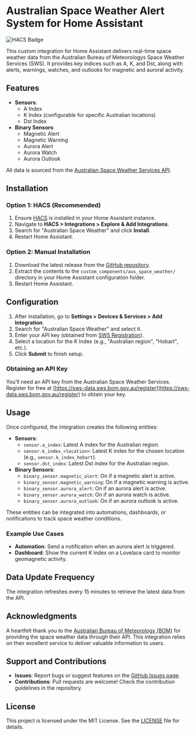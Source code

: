 # Australian Space Weather Alert System for Home Assistant

![HACS Badge](https://img.shields.io/badge/HACS-Custom-orange.svg)

This custom integration for Home Assistant delivers real-time space weather data from the Australian Bureau of Meteorologys Space Weather Services (SWS). It provides key indices such as A, K, and Dst, along with alerts, warnings, watches, and outlooks for magnetic and auroral activity.

## Features

- **Sensors**:
  - A Index
  - K Index (configurable for specific Australian locations)
  - Dst Index
- **Binary Sensors**:
  - Magnetic Alert
  - Magnetic Warning
  - Aurora Alert
  - Aurora Watch
  - Aurora Outlook

All data is sourced from the [Australian Space Weather Services API](https://sws-data.sws.bom.gov.au/api-docs).

## Installation

### Option 1: HACS (Recommended)

1. Ensure [HACS](https://hacs.xyz/) is installed in your Home Assistant instance.
2. Navigate to **HACS > Integrations > Explore & Add Integrations**.
3. Search for "Australian Space Weather" and click **Install**.
4. Restart Home Assistant.

### Option 2: Manual Installation

1. Download the latest release from the [GitHub repository](https://github.com/kcoffau/AUS_BOM_Space_Weather_Alert_System).
2. Extract the contents to the `custom_components/aus_space_weather/` directory in your Home Assistant configuration folder.
3. Restart Home Assistant.

## Configuration

1. After installation, go to **Settings > Devices & Services > Add Integration**.
2. Search for "Australian Space Weather" and select it.
3. Enter your API key (obtained from [SWS Registration](https://sws-data.sws.bom.gov.au/register)).
4. Select a location for the K Index (e.g., "Australian region", "Hobart", etc.).
5. Click **Submit** to finish setup.

### Obtaining an API Key

You’ll need an API key from the Australian Space Weather Services. Register for free at [https://sws-data.sws.bom.gov.au/register](https://sws-data.sws.bom.gov.au/register) to obtain your key.

## Usage

Once configured, the integration creates the following entities:

- **Sensors**:
  - `sensor.a_index`: Latest A index for the Australian region.
  - `sensor.k_index_<location>`: Latest K index for the chosen location (e.g., `sensor.k_index_hobart`).
  - `sensor.dst_index`: Latest Dst index for the Australian region.
- **Binary Sensors**:
  - `binary_sensor.magnetic_alert`: On if a magnetic alert is active.
  - `binary_sensor.magnetic_warning`: On if a magnetic warning is active.
  - `binary_sensor.aurora_alert`: On if an aurora alert is active.
  - `binary_sensor.aurora_watch`: On if an aurora watch is active.
  - `binary_sensor.aurora_outlook`: On if an aurora outlook is active.

These entities can be integrated into automations, dashboards, or notifications to track space weather conditions.

### Example Use Cases

- **Automation**: Send a notification when an aurora alert is triggered.
- **Dashboard**: Show the current K index on a Lovelace card to monitor geomagnetic activity.

## Data Update Frequency

The integration refreshes every 15 minutes to retrieve the latest data from the API.

## Acknowledgments

A heartfelt thank you to the [Australian Bureau of Meteorology (BOM)](https://www.bom.gov.au/) for providing the space weather data through their API. This integration relies on their excellent service to deliver valuable information to users.

## Support and Contributions

- **Issues**: Report bugs or suggest features on the [GitHub Issues page](https://github.com/kcoffau/AUS_BOM_Space_Weather_Alert_System/issues).
- **Contributions**: Pull requests are welcome! Check the contribution guidelines in the repository.

## License

This project is licensed under the MIT License. See the [LICENSE](https://github.com/kcoffau/AUS_BOM_Space_Weather_Alert_System/blob/main/LICENSE) file for details.
